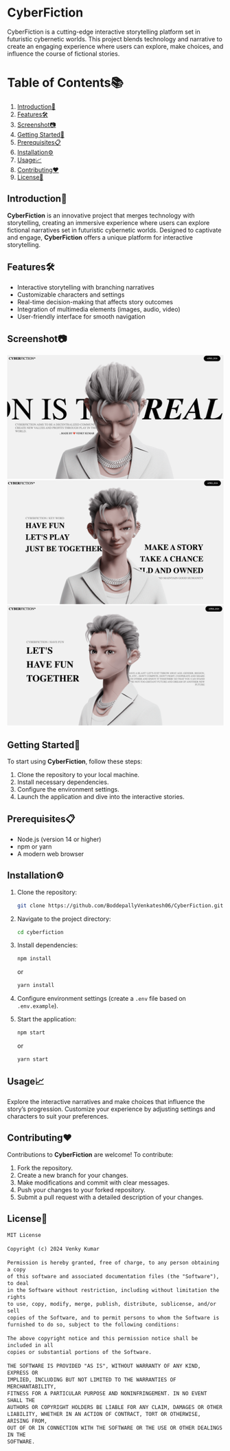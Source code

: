 # CyberFiction
CyberFiction is a cutting-edge interactive storytelling platform set in futuristic cybernetic worlds. This project blends technology and narrative to create an engaging experience where users can explore, make choices, and influence the course of fictional stories.

# Table of Contents📚

1. [Introduction🚀](#introduction)
2. [Features🛠️](#features)
3. [Screenshot📷](#screenshot)
4. [Getting Started🎯](#getting-started)
5. [Prerequisites📋](#prerequisites)
6. [Installation⚙️](#installation)
7. [Usage📈](#usage)
8. [Contributing❤️](#contributing)
9. [License📝](#license)

## Introduction🚀

**CyberFiction** is an innovative project that merges technology with storytelling, creating an immersive experience where users can explore fictional narratives set in futuristic cybernetic worlds. Designed to captivate and engage, **CyberFiction** offers a unique platform for interactive storytelling.

## Features🛠️

- Interactive storytelling with branching narratives
- Customizable characters and settings
- Real-time decision-making that affects story outcomes
- Integration of multimedia elements (images, audio, video)
- User-friendly interface for smooth navigation

## Screenshot📷

![Screenshot](https://github.com/BoddepallyVenkatesh06/CyberFiction/blob/main/Screenshot_1.png)
![Screenshot](https://github.com/BoddepallyVenkatesh06/CyberFiction/blob/main/Screenshot_2.png)
![Screenshot](https://github.com/BoddepallyVenkatesh06/CyberFiction/blob/main/Screenshot_3.png)

## Getting Started🎯

To start using **CyberFiction**, follow these steps:

1. Clone the repository to your local machine.
2. Install necessary dependencies.
3. Configure the environment settings.
4. Launch the application and dive into the interactive stories.

## Prerequisites📋

- Node.js (version 14 or higher)
- npm or yarn
- A modern web browser

## Installation⚙️

1. Clone the repository:
   ```bash
   git clone https://github.com/BoddepallyVenkatesh06/CyberFiction.git
   ```

2. Navigate to the project directory:
   ```bash
   cd cyberfiction
   ```

3. Install dependencies:
   ```bash
   npm install
   ```
   or
   ```bash
   yarn install
   ```

4. Configure environment settings (create a `.env` file based on `.env.example`).

5. Start the application:
   ```bash
   npm start
   ```
   or
   ```bash
   yarn start
   ```

## Usage📈

Explore the interactive narratives and make choices that influence the story’s progression. Customize your experience by adjusting settings and characters to suit your preferences. 

## Contributing❤️

Contributions to **CyberFiction** are welcome! To contribute:

1. Fork the repository.
2. Create a new branch for your changes.
3. Make modifications and commit with clear messages.
4. Push your changes to your forked repository.
5. Submit a pull request with a detailed description of your changes.

## License📝
```
MIT License

Copyright (c) 2024 Venky Kumar

Permission is hereby granted, free of charge, to any person obtaining a copy
of this software and associated documentation files (the "Software"), to deal
in the Software without restriction, including without limitation the rights
to use, copy, modify, merge, publish, distribute, sublicense, and/or sell
copies of the Software, and to permit persons to whom the Software is
furnished to do so, subject to the following conditions:

The above copyright notice and this permission notice shall be included in all
copies or substantial portions of the Software.

THE SOFTWARE IS PROVIDED "AS IS", WITHOUT WARRANTY OF ANY KIND, EXPRESS OR
IMPLIED, INCLUDING BUT NOT LIMITED TO THE WARRANTIES OF MERCHANTABILITY,
FITNESS FOR A PARTICULAR PURPOSE AND NONINFRINGEMENT. IN NO EVENT SHALL THE
AUTHORS OR COPYRIGHT HOLDERS BE LIABLE FOR ANY CLAIM, DAMAGES OR OTHER
LIABILITY, WHETHER IN AN ACTION OF CONTRACT, TORT OR OTHERWISE, ARISING FROM,
OUT OF OR IN CONNECTION WITH THE SOFTWARE OR THE USE OR OTHER DEALINGS IN THE
SOFTWARE.
```
